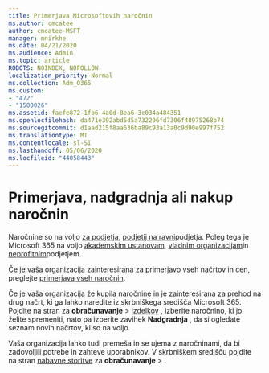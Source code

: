 ```yaml
---
title: Primerjava Microsoftovih naročnin
ms.author: cmcatee
author: cmcatee-MSFT
manager: mnirkhe
ms.date: 04/21/2020
ms.audience: Admin
ms.topic: article
ROBOTS: NOINDEX, NOFOLLOW
localization_priority: Normal
ms.collection: Adm_O365
ms.custom:
- "472"
- "1500026"
ms.assetid: faefe872-1fb6-4a0d-8ea6-3c034a484351
ms.openlocfilehash: da471e392abd5d5a732206fd7306f48975268b74
ms.sourcegitcommit: d1aad215f8aa636ba89c93a13a0c9d90e997f752
ms.translationtype: MT
ms.contentlocale: sl-SI
ms.lasthandoff: 05/06/2020
ms.locfileid: "44058443"
---
```

# <a name="compare-upgrade-or-purchase-subscriptions"></a>Primerjava, nadgradnja ali nakup naročnin
  
Naročnine so na voljo [za podjetja](https://products.office.com/compare-all-microsoft-office-products?tab=2), [podjetij na ravni](https://products.office.com/business/compare-more-office-365-for-business-plans)podjetja. Poleg tega je Microsoft 365 na voljo [akademskim ustanovam](https://products.office.com/academic/compare-office-365-education-plans), [vladnim organizacijam](https://products.office.com/government/compare-office-365-government-plans)in [neprofitnim](https://products.office.com/nonprofit/office-365-nonprofit-plans-and-pricing?tab=1)podjetjem.
  
Če je vaša organizacija zainteresirana za primerjavo vseh načrtov in cen, preglejte [primerjava vseh naročnin](https://products.office.com/business/compare-more-office-365-for-business-plans).
  
Če je vaša organizacija že kupila naročnine in je zainteresirana za prehod na drug načrt, ki ga lahko naredite iz skrbniškega središča Microsoft 365. Pojdite na stran za **obračunavanje** \> [izdelkov](https://go.microsoft.com/fwlink/p/?linkid=842054) , izberite naročnino, ki jo želite spremeniti, nato pa izberite zavihek **Nadgradnja** , da si ogledate seznam novih načrtov, ki so na voljo.
  
Vaša organizacija lahko tudi premeša in se ujema z naročninami, da bi zadovoljili potrebe in zahteve uporabnikov. V skrbniškem središču pojdite na stran [nabavne storitve](https://go.microsoft.com/fwlink/p/?linkid=868433) za **obračunavanje** \> .